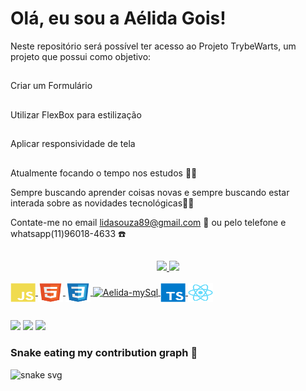 # Olá, eu sou a Aélida Gois!

Neste repositório será possível ter acesso ao Projeto TrybeWarts, um projeto que possui como objetivo:
##
Criar um Formulário
##
Utilizar FlexBox para estilização
##
Aplicar responsividade de tela
##
##
Atualmente focando o tempo nos estudos 👩‍🎓

Sempre buscando aprender coisas novas e sempre buscando estar interada sobre as novidades tecnológicas👩‍💻

Contate-me no email lidasouza89@gmail.com 📧 ou pelo telefone e whatsapp(11)96018-4633 ☎️
##

<div align="center">
  <a href="https://github.com/AelidaGois">
  <img height="180em" src="https://github-readme-stats.vercel.app/api?username=AelidaGois&show_icons=true&theme=radical&include_all_commits=true&count_private=true"/>
  <img height="180em" src="https://github-readme-stats.vercel.app/api/top-langs/?username=AelidaGois&layout=compact&langs_count=7&theme=radical"/>
</div>
<div style="display: inline_block"><br>
  <img align="center" alt="Aelida-Js" height="30" width="40" src="https://raw.githubusercontent.com/devicons/devicon/master/icons/javascript/javascript-plain.svg">
  <img align="center" alt="Aelida-HTML" height="30" width="40" src="https://raw.githubusercontent.com/devicons/devicon/master/icons/html5/html5-original.svg">
  <img align="center" alt="Aelida-CSS" height="30" width="40" src="https://raw.githubusercontent.com/devicons/devicon/master/icons/css3/css3-original.svg">
  <img align="center" alt="Aelida-mySql" height="30" width="40" src="https://cdn.jsdelivr.net/gh/devicons/devicon/icons/mysql/mysql-original.svg" />
  <img align="center" alt="Aelida-Ts" height="30" width="40" src="https://raw.githubusercontent.com/devicons/devicon/master/icons/typescript/typescript-plain.svg">
  <img align="center" alt="Aelida-React" height="30" width="40" src="https://raw.githubusercontent.com/devicons/devicon/master/icons/react/react-original.svg">

</div>
  
  ##
 
<div> 
 
  <a href="https://instagram.com/aelida_souza_ribeiro_gois" target="_blank"><img src="https://img.shields.io/badge/-Instagram-%23E4405F?style=for-the-badge&logo=instagram&logoColor=white" target="_blank"></a>
  <a href = "mailto:lidasouza89@gmail.com"><img src="https://img.shields.io/badge/-Gmail-%23333?style=for-the-badge&logo=gmail&logoColor=white" target="_blank"></a>
  <a href="https://www.linkedin.com/in/aélida-souza-ribeiro-gois-256903130/" target="_blank"><img src="https://img.shields.io/badge/-LinkedIn-%230077B5?style=for-the-badge&logo=linkedin&logoColor=white" target="_blank"></a> 
 
### Snake eating my contribution graph 🐍
![snake svg](https://github.com/AelidaGois/AelidaGois/blob/output/github-contribution-grid-snake.svg)
 
</div>
